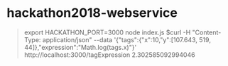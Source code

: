 # hackathon2018-webservice

> export HACKATHON_PORT=3000
> node index.js
> $curl -H "Content-Type: application/json" --data '{"tags":{"x":10,"y":[107.643, 519, 44]},"expression":"Math.log(tags.x)"}' http://localhost:3000/tagExpression
2.302585092994046
